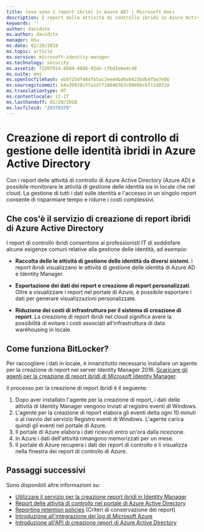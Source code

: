 ```yaml
---
title: Cosa sono i report ibridi in Azure AD? | Microsoft Docs
description: I report delle attività di controllo ibridi in Azure Active Directory consentono di visualizzare gli eventi controllati sia nel cloud che in locale.
keywords: ''
author: davidste
ms.author: davidste
manager: bhu
ms.date: 02/20/2018
ms.topic: article
ms.service: microsoft-identity-manager
ms.technology: security
ms.assetid: 7320f014-8b60-4866-92de-cfbd3e6edc48
ms.suite: ems
ms.openlocfilehash: eb9725df484fb5ac2ee44bd9a0423bdb4fbe7e86
ms.sourcegitcommit: b4a39928c5fa1d7718046563c0809bcbf11d833d
ms.translationtype: HT
ms.contentlocale: it-IT
ms.lasthandoff: 02/20/2018
ms.locfileid: "29370379"
---
```

# <a name="hybrid-identity-management-audit-reporting-in-azure-active-directory"></a>Creazione di report di controllo di gestione delle identità ibridi in Azure Active Directory
Con i report delle attività di controllo di Azure Active Directory (Azure AD) è possibile monitorare le attività di gestione delle identità sia in locale che nel cloud. La gestione di tutti i dati sulle identità e l'accesso in un singolo report consente di risparmiare tempo e ridurre i costi complessivi.

## <a name="what-is-azure-active-directory-hybrid-reporting"></a>Che cos'è il servizio di creazione di report ibridi di Azure Active Directory
I report di controllo ibridi consentono ai professionisti IT di soddisfare alcune esigenze comuni relative alla gestione delle identità, ad esempio:

* **Raccolta delle le attività di gestione delle identità da diversi sistemi**. i report ibridi visualizzano le attività di gestione delle identità di Azure AD e Identity Manager.

* **Esportazione dei dati dei report e creazione di report personalizzati**. Oltre a visualizzare i report nel portale di Azure, è possibile esportare i dati per generare visualizzazioni personalizzate.

* **Riduzione dei costi di infrastruttura per il sistema di creazione di report**. La creazione di report ibridi nel cloud significa avere la possibilità di evitare i costi associati all'infrastruttura di data warehousing in locale.

## <a name="how-does-it-work"></a>Come funziona BitLocker?

Per raccogliere i dati in locale, è innanzitutto necessario installare un agente per la creazione di report nel server Identity Manager 2016. [Scaricare gli agenti per la creazione di report ibridi di Microsoft Identity Manager](https://www.microsoft.com/download/details.aspx?id=55112).

Il processo per la creazione di report ibridi è il seguente:
1. Dopo aver installato l'agente per la creazione di report, i dati delle attività di Identity Manager vengono inviati al registro eventi di Windows.
2. L'agente per la creazione di report elabora gli eventi delta ogni 10 minuti o al riavvio del servizio Registro eventi di Windows. L'agente carica quindi gli eventi nel portale di Azure.
3. Il portale di Azure elabora i dati ricevuti entro un'ora dalla ricezione.
4. In Azure i dati dell'attività rimangono memorizzati per un mese.
5. Il portale di Azure recupera i dati dei report di controllo e li visualizza nella finestra dei report di controllo di Azure.

## <a name="next-steps"></a>Passaggi successivi
Sono disponibili altre informazioni su:
- [Utilizzare il servizio per la creazione report ibridi in Identity Manager](working-with-identity-manager-hybrid-reporting.md)
- [Report delle attività di controllo nel portale di Azure Active Directory](https://docs.microsoft.com/azure/active-directory/active-directory-reporting-activity-audit-logs)
- [Reporting retention policies](https://docs.microsoft.com/azure/active-directory/active-directory-reporting-retention) (Criteri di conservazione dei report)
- [Introduzione all'integrazione dei log di Microsoft Azure](https://docs.microsoft.com/azure/security/security-azure-log-integration-overview)
- [Introduzione all'API di creazione report di Azure Active Directory](https://docs.microsoft.com/azure/active-directory/active-directory-reporting-api-getting-started)
